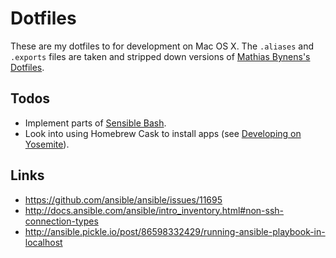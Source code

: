 # Dotfiles
These are my dotfiles to for development on Mac OS X. The `.aliases` and `.exports` files are taken and stripped down versions of [Mathias Bynens's Dotfiles](https://github.com/mathiasbynens/dotfiles).

## Todos
* Implement parts of [Sensible Bash](http://mrzool.cc/writing/sensible-bash/).
* Look into using Homebrew Cask to install apps (see [Developing on Yosemite](http://fredkelly.net/articles/2014/10/19/developing_on_yosemite.html)).

## Links
- https://github.com/ansible/ansible/issues/11695
- http://docs.ansible.com/ansible/intro_inventory.html#non-ssh-connection-types
- http://ansible.pickle.io/post/86598332429/running-ansible-playbook-in-localhost
